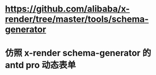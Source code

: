 # https://github.com/alibaba/x-render/tree/master/tools/schema-generator

# 仿照 x-render schema-generator 的 antd pro 动态表单
